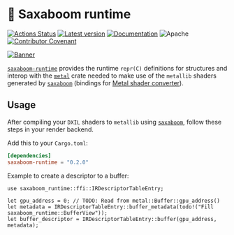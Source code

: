 # 🤘 Saxaboom runtime

[![Actions Status](https://github.com/Traverse-Research/saxaboom/actions/workflows/ci.yml/badge.svg)](https://github.com/Traverse-Research/saxaboom/actions)
[![Latest version](https://img.shields.io/crates/v/saxaboom-runtime.svg?logo=rust)][`saxaboom-runtime`]
[![Documentation](https://img.shields.io/docsrs/saxaboom-runtime/latest?logo=docs.rs)](https://docs.rs/saxaboom-runtime)
![Apache](https://img.shields.io/badge/license-Apache-blue.svg)
[![Contributor Covenant](https://img.shields.io/badge/contributor%20covenant-v1.4%20adopted-ff69b4.svg)](../CODE_OF_CONDUCT.md)

[![Banner](../banner.png)](https://traverseresearch.nl)

[`saxaboom-runtime`] provides the runtime `repr(C)` definitions for structures and interop with the [`metal`] crate needed to make use of the `metallib` shaders generated by [`saxaboom`] (bindings for [Metal shader converter]).

## Usage

After compiling your `DXIL` shaders to `metallib` using [`saxaboom`], follow these steps in your render backend.

Add this to your `Cargo.toml`:

```toml
[dependencies]
saxaboom-runtime = "0.2.0"
```

Example to create a descriptor to a buffer:

```rust,no_run
use saxaboom_runtime::ffi::IRDescriptorTableEntry;

let gpu_address = 0; // TODO: Read from metal::Buffer::gpu_address()
let metadata = IRDescriptorTableEntry::buffer_metadata(todo!("Fill saxaboom_runtime::BufferView"));
let buffer_descriptor = IRDescriptorTableEntry::buffer(gpu_address, metadata);
```

[Metal shader converter]: https://developer.apple.com/metal/shader-converter/
[`saxaboom`]: https://crates.io/crates/saxaboom
[`saxaboom-runtime`]: https://crates.io/crates/saxaboom-runtime
[`metal`]: https://crates.io/crates/metal

